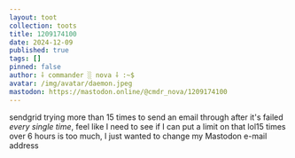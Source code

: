 ```yaml
---
layout: toot
collection: toots
title: 1209174100
date: 2024-12-09
published: true
tags: []
pinned: false
author: ⸸ commander ░ nova ⸸ :~$
avatar: /img/avatar/daemon.jpeg
mastodon: https://mastodon.online/@cmdr_nova/1209174100
---
```


sendgrid trying more than 15 times to send an email through after it's failed _every single time_, feel like I need to see if I can put a limit on that lol15 times over 6 hours is too much, I just wanted to change my Mastodon e-mail address
